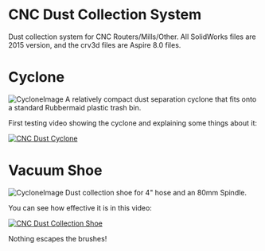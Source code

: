 # CNC Dust Collection System
Dust collection system for CNC Routers/Mills/Other. All SolidWorks files are 2015 version, and the crv3d files are Aspire 8.0 files.

# Cyclone
![CycloneImage](https://raw.githubusercontent.com/issus/CNC-Dust-Collection/master/cyclone-iso.jpg)
A relatively compact dust separation cyclone that fits onto a standard Rubbermaid plastic trash bin.

First testing video showing the cyclone and explaining some things about it:

[![CNC Dust Cyclone](http://img.youtube.com/vi/akZrFw5jSHk/0.jpg)](http://www.youtube.com/watch?v=akZrFw5jSHk)


# Vacuum Shoe
![CycloneImage](https://raw.githubusercontent.com/issus/CNC-Dust-Collection/master/vacuumshoe-iso.jpg)
Dust collection shoe for 4" hose and an 80mm Spindle.

You can see how effective it is in this video:

[![CNC Dust Collection Shoe](http://img.youtube.com/vi/uyRmG_d0xUg/0.jpg)](http://www.youtube.com/watch?v=uyRmG_d0xUg)

Nothing escapes the brushes!
